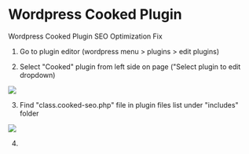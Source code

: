 # Wordpress Cooked Plugin
Wordpress Cooked Plugin SEO Optimization Fix

1. Go to plugin editor (wordpress menu > plugins > edit plugins)

2. Select "Cooked" plugin from left side on page ("Select plugin to edit dropdown)
<img src="https://user-images.githubusercontent.com/19264860/79079511-3a5bc000-7d18-11ea-8f33-456fa792dcbd.png" />

3. Find "class.cooked-seo.php" file in plugin files list under "includes" folder
<img src="https://user-images.githubusercontent.com/19264860/79079511-3a5bc000-7d18-11ea-8f33-456fa792dcbd.png" />

4. 
